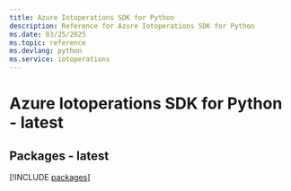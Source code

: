 ```yaml
---
title: Azure Iotoperations SDK for Python
description: Reference for Azure Iotoperations SDK for Python
ms.date: 03/25/2025
ms.topic: reference
ms.devlang: python
ms.service: iotoperations
---
```

# Azure Iotoperations SDK for Python - latest
## Packages - latest
[!INCLUDE [packages](iotoperations-index.md)]